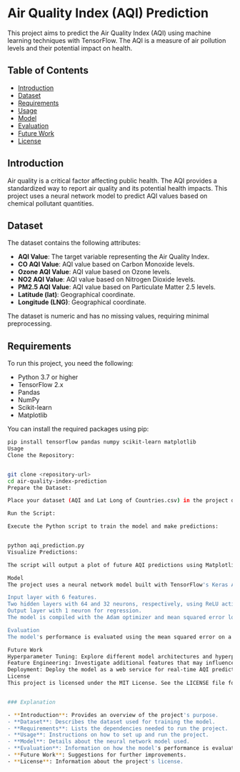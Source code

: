 # Air Quality Index (AQI) Prediction

This project aims to predict the Air Quality Index (AQI) using machine learning techniques with TensorFlow. The AQI is a measure of air pollution levels and their potential impact on health.

## Table of Contents

- [Introduction](#introduction)
- [Dataset](#dataset)
- [Requirements](#requirements)
- [Usage](#usage)
- [Model](#model)
- [Evaluation](#evaluation)
- [Future Work](#future-work)
- [License](#license)

## Introduction

Air quality is a critical factor affecting public health. The AQI provides a standardized way to report air quality and its potential health impacts. This project uses a neural network model to predict AQI values based on chemical pollutant quantities.

## Dataset

The dataset contains the following attributes:

- **AQI Value**: The target variable representing the Air Quality Index.
- **CO AQI Value**: AQI value based on Carbon Monoxide levels.
- **Ozone AQI Value**: AQI value based on Ozone levels.
- **NO2 AQI Value**: AQI value based on Nitrogen Dioxide levels.
- **PM2.5 AQI Value**: AQI value based on Particulate Matter 2.5 levels.
- **Latitude (lat)**: Geographical coordinate.
- **Longitude (LNG)**: Geographical coordinate.

The dataset is numeric and has no missing values, requiring minimal preprocessing.

## Requirements

To run this project, you need the following:

- Python 3.7 or higher
- TensorFlow 2.x
- Pandas
- NumPy
- Scikit-learn
- Matplotlib

You can install the required packages using pip:

```bash
pip install tensorflow pandas numpy scikit-learn matplotlib
Usage
Clone the Repository:


git clone <repository-url>
cd air-quality-index-prediction
Prepare the Dataset:

Place your dataset (AQI and Lat Long of Countries.csv) in the project directory.

Run the Script:

Execute the Python script to train the model and make predictions:


python aqi_prediction.py
Visualize Predictions:

The script will output a plot of future AQI predictions using Matplotlib.

Model
The project uses a neural network model built with TensorFlow's Keras API. The model architecture includes:

Input layer with 6 features.
Two hidden layers with 64 and 32 neurons, respectively, using ReLU activation.
Output layer with 1 neuron for regression.
The model is compiled with the Adam optimizer and mean squared error loss function.

Evaluation
The model's performance is evaluated using the mean squared error on a test dataset. Additionally, predictions are visualized using Matplotlib to provide insights into future AQI values.

Future Work
Hyperparameter Tuning: Explore different model architectures and hyperparameters to improve prediction accuracy.
Feature Engineering: Investigate additional features that may influence AQI, such as weather data.
Deployment: Deploy the model as a web service for real-time AQI predictions.
License
This project is licensed under the MIT License. See the LICENSE file for details.


### Explanation

- **Introduction**: Provides an overview of the project's purpose.
- **Dataset**: Describes the dataset used for training the model.
- **Requirements**: Lists the dependencies needed to run the project.
- **Usage**: Instructions on how to set up and run the project.
- **Model**: Details about the neural network model used.
- **Evaluation**: Information on how the model's performance is evaluated.
- **Future Work**: Suggestions for further improvements.
- **License**: Information about the project's license.


